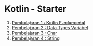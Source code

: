 # Kotlin - Starter

1. [Pembelajaran 1 : Kotlin Fundamental](https://github.com/adityarizn31/Kotlin-Starter/tree/1.Kotlin-Fundamental)
2. [Pembelajaran 2 : Data Types Variabel](https://github.com/adityarizn31/Kotlin-Starter/tree/2.-Data-Types-Variabel)
3. [Pembelajaran 3 : Char](https://github.com/adityarizn31/Kotlin-Starter/tree/3.-Char)
4. [Pembelajaran 4 : String](https://github.com/adityarizn31/Kotlin-Starter/tree/4.-String)
